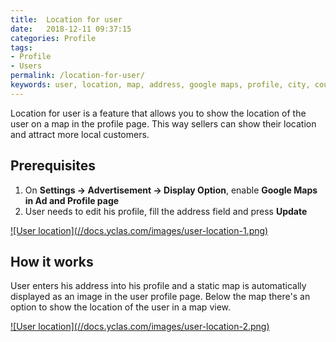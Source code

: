 ```yaml
---
title:  Location for user
date:   2018-12-11 09:37:15
categories: Profile
tags: 
- Profile
- Users
permalink: /location-for-user/
keywords: user, location, map, address, google maps, profile, city, country, region
---
```

Location for user is a feature that allows you to show the location of the user on a map in the profile page. This way sellers can show their location and attract more local customers.

## Prerequisites

1. On **Settings -> Advertisement -> Display Option**, enable **Google Maps in Ad and Profile page**
2. User needs to edit his profile, fill the address field and press **Update**

<a href="//docs.yclas.com/images/user-location-1" class="thumbnail gallery-item" data-gallery>
![User location](//docs.yclas.com/images/user-location-1.png)
</a>

## How it works

User enters his address into his profile and a static map is automatically displayed as an image in the user profile page. Below the map there's an option to show the location of the user in a map view. 

<a href="//docs.yclas.com/images/user-location-2" class="thumbnail gallery-item" data-gallery>
![User location](//docs.yclas.com/images/user-location-2.png)
</a>


